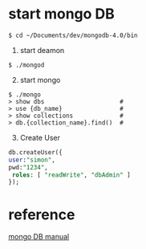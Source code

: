 # start mongo DB
```
$ cd ~/Documents/dev/mongodb-4.0/bin
```
1) start deamon
```
$ ./mongod
```
2) start mongo
```
$ ./mongo
> show dbs                     # 
> use {db_name}                # 
> show collections             # 
> db.{collection_name}.find()  #

```

 3) Create User
 ```sql
 db.createUser({
 user:"simon",
 pwd:"1234",
  roles: [ "readWrite", "dbAdmin" ]
 });
```


# reference
[mongo DB manual](https://docs.mongodb.com/manual/reference/method/db.createUser/)
